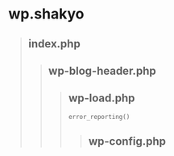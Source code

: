 # wp.shakyo

> ## index.php
>
>> ## wp-blog-header.php
>>
>>> ## wp-load.php
>>>
>>> `error_reporting()`
>>>
>>>> ## wp-config.php
>>>>
